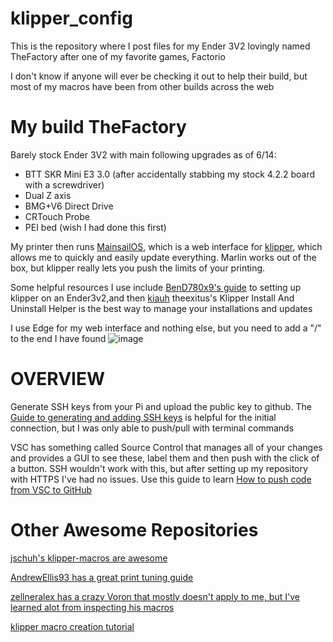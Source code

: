 # klipper_config
This is the repository where I post files for my Ender 3V2 lovingly named TheFactory after one of my favorite games, Factorio

I don't know if anyone will ever be checking it out to help their build, but most of my macros have been from other builds across the web

# My build TheFactory
Barely stock Ender 3V2 with main following upgrades as of 6/14:
- BTT SKR Mini E3 3.0 (after accidentally stabbing my stock 4.2.2 board with a screwdriver)
- Dual Z axis
- BMG+V6 Direct Drive
- CRTouch Probe
- PEI bed (wish I had done this first)

My printer then runs [MainsailOS](https://docs.mainsail.xyz/), which is a web interface for [klipper](https://www.klipper3d.org/), which allows me to quickly and easily update everything. Marlin works out of the box, but klipper really lets you push the limits of your printing.

Some helpful resources I use include [BenD780x9's guide](https://github.com/BenD780x9/Klipper-for-Ender_3_v2) to setting up klipper on an Ender3v2,and then [kiauh](https://github.com/th33xitus/kiauh) theexitus's Klipper Install And Uninstall Helper is the best way to manage your installations and updates

I use Edge for my web interface and nothing else, but you need to add a "/" to the end I have found
![image](https://user-images.githubusercontent.com/67026260/175644548-a2ffed93-044e-4cfa-9b6a-eba73a5de715.png)

# OVERVIEW
Generate SSH keys from your Pi and upload the public key to github. The [Guide to generating and adding SSH keys](https://docs.github.com/en/authentication/connecting-to-github-with-ssh) is helpful for the initial connection, but I was only able to push/pull with terminal commands

VSC has something called Source Control that manages all of your changes and provides a GUI to see these, label them and then push with the click of a button. SSH wouldn't work with this, but after setting up my repository with HTTPS I've had no issues. Use this guide to learn [How to push code from VSC to GitHub](https://www.sachinsf.com/how-to-push-the-code-from-vs-code-to-github/#:~:text=Using%20GitHub%20with%20Visual%20Studio%20Code%20allows%20you,install%20the%20%E2%80%9CGithub%20Pull%20Requests%20and%20Issues%E2%80%9D%20extension.)


# Other Awesome Repositories
[jschuh's klipper-macros are awesome](https://github.com/jschuh/klipper-macros.git)

[AndrewEllis93 has a great print tuning guide](https://github.com/AndrewEllis93/Print-Tuning-Guide)

[zellneralex has a crazy Voron that mostly doesn't apply to me, but I've learned alot from inspecting his macros](https://github.com/zellneralex/klipper_config)

[klipper macro creation tutorial](https://klipper.discourse.group/t/macro-creation-tutorial/30)
